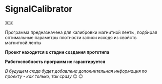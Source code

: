 # SignalCalibrator
:ru:

Программа предназначена для калибровки магнитной ленты, подбирая оптимальные параметры плотности записи исходя из свойств магнитной ленты

**Проект находится в стадии создания прототипа**

**Работоспобность программ не гарантируется**

*В будущем сюда будет добавлена дополнительная информация по проекту - как только, так сразу*  :wink: :wink:
